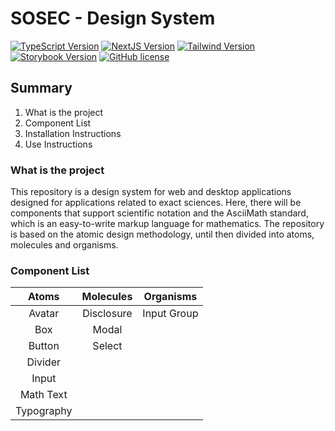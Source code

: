 <h1>SOSEC - Design System</h1> 

[![TypeScript Version](https://img.shields.io/badge/TypeScript-^5-blue.svg)](https://shields.io/)
[![NextJS Version](https://img.shields.io/badge/NextJS-14.2.3-black.svg)](https://shields.io/)
[![Tailwind Version](https://img.shields.io/badge/TailwindCSS-^3.4.1-red.svg)](https://shields.io/)
[![Storybook Version](https://img.shields.io/badge/Storybook-^8.1.3-yellow.svg)](https://shields.io/)
[![GitHub license](https://img.shields.io/github/license/Naereen/StrapDown.js.svg)](https://github.com/Brunoengi/design-system/LICENSE)

<h2>Summary</h2>

<ol>
  <li>What is the project</li>
  <li>Component List</li>
  <li>Installation Instructions</li>
  <li>Use Instructions</li>
</ol>

<h3>What is the project</h3>

This repository is a design system for web and desktop applications designed for applications related to exact sciences. Here, there will be components that support scientific notation and the AsciiMath standard, which is an easy-to-write markup language for mathematics. The repository is based on the atomic design methodology, until then divided into atoms, molecules and organisms.

<h3>Component List</h3>

| Atoms     | Molecules   | Organisms   | 
| :---:     | :---:       | :---:       |
| Avatar    | Disclosure  | Input Group |
| Box       | Modal       |
| Button    | Select      |
| Divider   |
| Input     |
| Math Text |
| Typography|  

